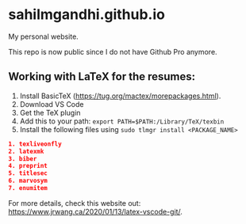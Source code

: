 # sahilmgandhi.github.io

My personal website.
 
This repo is now public since I do not have Github Pro anymore. 


## Working with LaTeX for the resumes:

1) Install BasicTeX (https://tug.org/mactex/morepackages.html).
2) Download VS Code
3) Get the TeX plugin
4) Add this to your path: `export PATH=$PATH:/Library/TeX/texbin`
5) Install the following files using `sudo tlmgr install <PACKAGE_NAME>`

``` JSON
1. texliveonfly
2. latexmk
3. biber
4. preprint
5. titlesec
6. marvosym
7. enumitem

```

For more details, check this website out: https://www.jrwang.ca/2020/01/13/latex-vscode-git/.

